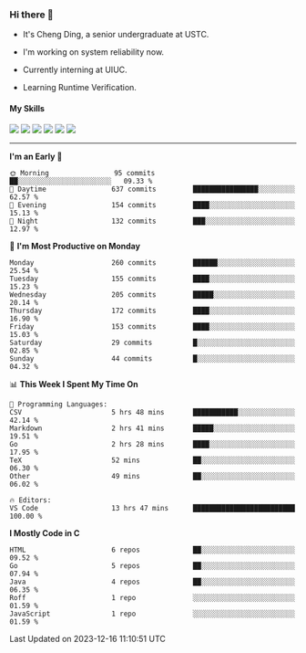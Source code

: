 ### Hi there 👋

* It's Cheng Ding, a senior undergraduate at USTC.
  
* I'm working on system reliability now.

* Currently interning at UIUC.

* Learning Runtime Verification.

#### My Skills

![](https://img.shields.io/badge/C++-65318e?logo=cplusplus&logoColor=fff)
![](https://img.shields.io/badge/Python-3e74a2?logo=python&logoColor=fff)
![](https://img.shields.io/badge/C-5654a2?logo=c&logoColor=fff)
![](https://img.shields.io/badge/Go-00aaff?logo=go&logoColor=fff)
![](https://img.shields.io/badge/Docker-0088ff?logo=docker&logoColor=fff)
![](https://img.shields.io/badge/Apache-D22128?logo=apache&logoColor=fff)

---
<!--START_SECTION:waka-->
**I'm an Early 🐤** 

```text
🌞 Morning                95 commits          ██░░░░░░░░░░░░░░░░░░░░░░░   09.33 % 
🌆 Daytime                637 commits         ████████████████░░░░░░░░░   62.57 % 
🌃 Evening                154 commits         ████░░░░░░░░░░░░░░░░░░░░░   15.13 % 
🌙 Night                  132 commits         ███░░░░░░░░░░░░░░░░░░░░░░   12.97 % 
```
📅 **I'm Most Productive on Monday** 

```text
Monday                   260 commits         ██████░░░░░░░░░░░░░░░░░░░   25.54 % 
Tuesday                  155 commits         ████░░░░░░░░░░░░░░░░░░░░░   15.23 % 
Wednesday                205 commits         █████░░░░░░░░░░░░░░░░░░░░   20.14 % 
Thursday                 172 commits         ████░░░░░░░░░░░░░░░░░░░░░   16.90 % 
Friday                   153 commits         ████░░░░░░░░░░░░░░░░░░░░░   15.03 % 
Saturday                 29 commits          █░░░░░░░░░░░░░░░░░░░░░░░░   02.85 % 
Sunday                   44 commits          █░░░░░░░░░░░░░░░░░░░░░░░░   04.32 % 
```


📊 **This Week I Spent My Time On** 

```text
💬 Programming Languages: 
CSV                      5 hrs 48 mins       ███████████░░░░░░░░░░░░░░   42.14 % 
Markdown                 2 hrs 41 mins       █████░░░░░░░░░░░░░░░░░░░░   19.51 % 
Go                       2 hrs 28 mins       ████░░░░░░░░░░░░░░░░░░░░░   17.95 % 
TeX                      52 mins             ██░░░░░░░░░░░░░░░░░░░░░░░   06.30 % 
Other                    49 mins             ██░░░░░░░░░░░░░░░░░░░░░░░   06.02 % 

🔥 Editors: 
VS Code                  13 hrs 47 mins      █████████████████████████   100.00 % 
```

**I Mostly Code in C** 

```text
HTML                     6 repos             ██░░░░░░░░░░░░░░░░░░░░░░░   09.52 % 
Go                       5 repos             ██░░░░░░░░░░░░░░░░░░░░░░░   07.94 % 
Java                     4 repos             ██░░░░░░░░░░░░░░░░░░░░░░░   06.35 % 
Roff                     1 repo              ░░░░░░░░░░░░░░░░░░░░░░░░░   01.59 % 
JavaScript               1 repo              ░░░░░░░░░░░░░░░░░░░░░░░░░   01.59 % 
```




 Last Updated on 2023-12-16 11:10:51 UTC
<!--END_SECTION:waka-->
